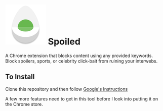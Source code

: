 # <img src="./icon.png" alt="egg-icon"/> Spoiled

A Chrome extension that blocks content using any provided keywords. Block spoilers, sports, or celebrity click-bait from ruining your interwebs.


## To Install
Clone this repository and then follow [Google's Instructions](https://developer.chrome.com/extensions/getstarted#unpacked)

A few more features need to get in this tool before I look into putting it on the Chrome store.
